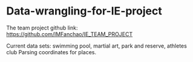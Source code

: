 # Data-wrangling-for-IE-project
The team project github link: https://github.com/IMFanchao/IE_TEAM_PROJECT

Current data sets: swimming pool, martial art, park and reserve, athletes club
Parsing coordinates for places.
